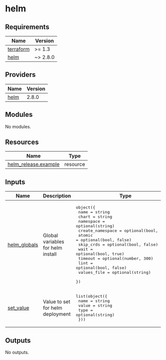 # helm

<!-- BEGINNING OF PRE-COMMIT-TERRAFORM DOCS HOOK -->
## Requirements

| Name | Version |
|------|---------|
| <a name="requirement_terraform"></a> [terraform](#requirement\_terraform) | >= 1.3 |
| <a name="requirement_helm"></a> [helm](#requirement\_helm) | ~> 2.8.0 |

## Providers

| Name | Version |
|------|---------|
| <a name="provider_helm"></a> [helm](#provider\_helm) | 2.8.0 |

## Modules

No modules.

## Resources

| Name | Type |
|------|------|
| [helm_release.example](https://registry.terraform.io/providers/hashicorp/helm/latest/docs/resources/release) | resource |

## Inputs

| Name | Description | Type | Default | Required |
|------|-------------|------|---------|:--------:|
| <a name="input_helm_globals"></a> [helm\_globals](#input\_helm\_globals) | Global variables for helm install | <pre>object({<br>    name  = string<br>    chart = string<br>    namespace = optional(string)<br>    create_namespace = optional(bool, false)<br>    atomic = optional(bool, false)<br>    skip_crds = optional(bool, false)<br>    wait = optional(bool, true)<br>    timeout = optional(number, 300)<br>    lint = optional(bool, false)<br>    values_file = optional(string)<br>  })</pre> | n/a | yes |
| <a name="input_set_value"></a> [set\_value](#input\_set\_value) | Value to set for helm deployment | <pre>list(object({<br>    name  = string<br>    value = string<br>    type = optional(string)<br>  }))</pre> | `[]` | no |

## Outputs

No outputs.
<!-- END OF PRE-COMMIT-TERRAFORM DOCS HOOK -->
